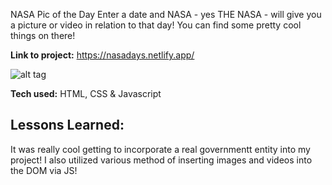 NASA Pic of the Day 
Enter a date and NASA - yes THE NASA - will  give you a picture or video in relation to that day! You can find some pretty cool things on there!

**Link to project:** https://nasadays.netlify.app/

![alt tag]("blob:https://imgur.com/9a908db8-a0ff-4ec9-b93a-9590c3e99e2c")


**Tech used:** HTML, CSS & Javascript

## Lessons Learned:
It was really cool getting to incorporate a real governmentt entity into my project! I also utilized various method of inserting images and videos into the DOM via JS!
